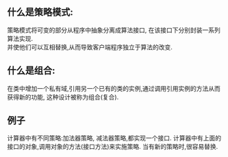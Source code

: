 
## 什么是策略模式:
策略模式将可变的部分从程序中抽象分离成算法接口, 在该接口下分别封装一系列算法实现.	
并使他们可以互相替换,从而导致客户端程序独立于算法的改变.

## 什么是组合:
在类中增加一个私有域,引用另一个已有的类的实例,通过调用引用实例的方法从而获得新的功能,
这种设计被称为组合(复合).


## 例子
计算器中有不同策略:加法器策略, 减法器策略,都实现一个接口.
计算器中有上面的接口的对象,调用对象的方法(接口方法)来实施策略.
当有新的策略时,很容易替换.